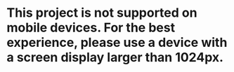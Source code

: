 # This project is not supported on mobile devices. For the best experience, please use a device with a screen display larger than 1024px.
